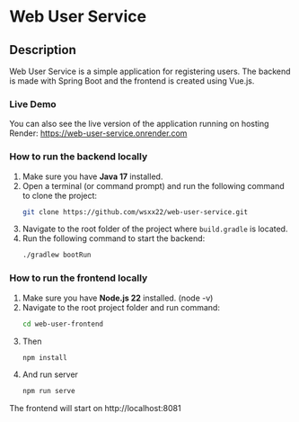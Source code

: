 # Web User Service

## Description
Web User Service is a simple application for registering users. The backend is made with Spring Boot and the frontend is created using Vue.js.

### Live Demo

You can also see the live version of the application running on hosting Render:
   https://web-user-service.onrender.com

### How to run the backend locally

1. Make sure you have **Java 17** installed.
2. Open a terminal (or command prompt) and run the following command to clone the project:
   ```bash 
   git clone https://github.com/wsxx22/web-user-service.git
3. Navigate to the root folder of the project where `build.gradle` is located.
4. Run the following command to start the backend:
   ```bash
   ./gradlew bootRun

### How to run the frontend locally

1. Make sure you have **Node.js 22** installed. (node -v)
2. Navigate to the root project folder and run command:
   ```bash 
   cd web-user-frontend
3. Then
    ```bash
   npm install
4. And run server
    ```bash
   npm run serve

The frontend will start on http://localhost:8081